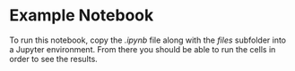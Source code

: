 # Example Notebook

To run this notebook, copy the *.ipynb* file along with the *files* subfolder into a Jupyter environment. From there you should be able to run the cells in order to see the results.
